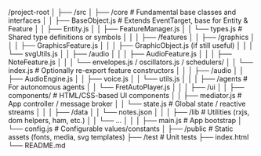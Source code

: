 /project-root
│
├── /src
│ ├── /core # Fundamental base classes and interfaces
│ │ ├── BaseObject.js # Extends EventTarget, base for Entity & Feature
│ │ ├── Entity.js
│ │ ├── FeatureManager.js
│ │ └── types.js # Shared type definitions or symbols
│ │
│ ├── /features
│ │ ├── /graphics
│ │ │ ├── GraphicsFeature.js
│ │ │ ├── GraphicObject.js (if still useful)
│ │ │ └── svgUtils.js
│ │ ├── /audio
│ │ │ ├── AudioFeature.js
│ │ │ ├── NoteFeature.js
│ │ │ └── envelopes.js / oscillators.js / schedulers/
│ │ └── index.js # Optionally re-export feature constructors
│ │
│ ├── /audio
│ │ ├── AudioEngine.js
│ │ ├── voice.js
│ │ └── utils.js
│ │
│ ├── /agents # For autonomous agents
│ │ └── FretAutoPlayer.js
│ │
│ ├── /ui
│ │ ├── components/ # HTML/CSS-based UI components
│ │ ├── mediator.js # App controller / message broker
│ │ └── state.js # Global state / reactive streams
│ │
│ ├── /data
│ │ └── notes.json
│ │
│ ├── /lib # Utilities (rxjs, dom helpers, ham, etc.)
│ │ └── ...
│ │
│ ├── main.js # App bootstrap
│ └── config.js # Configurable values/constants
│
├── /public # Static assets (fonts, media, svg templates)
├── /test # Unit tests
├── index.html
└── README.md